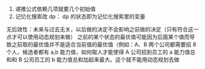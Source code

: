 1. 递推公式依赖几项就要几个初始值
2. 记忆化搜索改 dp：
   dp 的状态即为记忆化搜索里的变量

无后效性：未来与过去无关，以后做的决定不会影响之前做的决定（只有符合这一点才可以使用动态规划来做）
之前的某个状态的最优值可能因为后面某个值而导致之前取的最优值并不是适合当前值的最优值（例如：A、B 两个公司都需要招 8 个人，候选者都有 a,b 能力值，如何取人才能使得 A 公司招到员工的 a 能力值总和和 B 公司员工的 b 能力值总和加起来最大。这个就不能用动态规划去做
